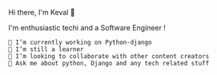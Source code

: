Hi there, I'm Keval 👋

I'm enthusiastic techi and a Software Engineer !


    🔭 I’m currently working on Python-django
    🌱 I’m still a learner
    👯 I’m looking to collaborate with other content creators
    💬 Ask me about python, Django and any tech related stuff

